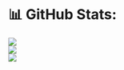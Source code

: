 # 📊 GitHub Stats:
![](https://github-readme-stats.vercel.app/api?username=helloPravin&theme=default&hide_border=true&include_all_commits=false&count_private=false)<br/>
![](https://github-readme-streak-stats.herokuapp.com/?user=helloPravin&theme=default&hide_border=true)<br/>
![](https://github-readme-stats.vercel.app/api/top-langs/?username=helloPravin&theme=default&hide_border=true&include_all_commits=false&count_private=false&layout=compact)

